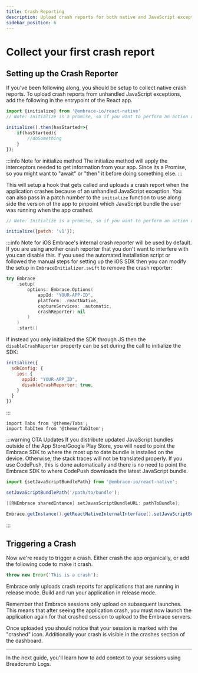 ```yaml
---
title: Crash Reporting
description: Upload crash reports for both native and JavaScript exceptions from your React Native application using the Embrace SDK
sidebar_position: 6
---
```


# Collect your first crash report 

## Setting up the Crash Reporter

If you've been following along, you should be setup to collect native crash reports. 
To upload crash reports from unhandled JavaScript exceptions, add the following in the entrypoint of the React app.

```javascript
import {initialize} from '@embrace-io/react-native'
// Note: Initialize is a promise, so if you want to perform an action and it must be tracked, it is recommended to use await to wait for the method to finish

initialize().then(hasStarted=>{
    if(hasStarted){
        //doSomething
    }
});
```

:::info Note for initialize method
The initialize method will apply the interceptors needed to get information from your app. Since its a Promise, so you might want to "await" or "then" it before doing something else. 
:::

This will setup a hook that gets called and uploads a crash report when the application crashes because of an unhandled JavaScript exception.
You can also pass in a patch number to the `initialize` function to use along side the version of the app to pinpoint which JavaScript bundle the user was running when the app crashed.

```javascript
// Note: Initialize is a promise, so if you want to perform an action and it must be tracked, it is recommended to use await to wait for the method to finish

initialize({patch: 'v1'});
```

:::info Note for iOS
Embrace's internal crash reporter will be used by default. If you are using another crash reporter that you don't want
to interfere with you can disable this. If you used the automated installation script or followed the manual steps for
setting up the iOS SDK then you can modify the setup in `EmbraceInitializer.swift` to remove the crash reporter:
```swift
try Embrace
    .setup(
        options: Embrace.Options(
            appId: "YOUR-APP-ID",
            platform: .reactNative,
            captureServices: .automatic,
            crashReporter: nil
        )
    )
    .start()
```

If instead you only initialized the SDK through JS then the `disableCrashReporter` property can be set during the
call to initialize the SDK:
```javascript
initialize({
  sdkConfig: {
    ios: {
      appId: "YOUR-APP_ID",
      disableCrashReporter: true,
    }
  }
})
```

:::

```mdx-code-block
import Tabs from '@theme/Tabs';
import TabItem from '@theme/TabItem';
```

:::warning OTA Updates
If you distribute updated JavaScript bundles outside of the App Store/Google
Play Store, you will
need to point the Embrace SDK to where the most up to date bundle is installed
on the device. Otherwise, the stack traces will not be translated properly.
If you use CodePush, this is done automatically and there is no need to point
the Embrace SDK to where CodePush downloads the latest JavaScript bundle. 

<Tabs groupId="rn-language" queryString="rn-language">
<TabItem value="javascript" label="JavaScript">

```javascript
import {setJavaScriptBundlePath} from '@embrace-io/react-native';

setJavaScriptBundlePath('/path/to/bundle');
```

</TabItem>
<TabItem value="objectivec" label="Objective-C">

```objectivec
[[RNEmbrace sharedIntance] setJavasScriptBundleURL: pathToBundle];
```

</TabItem>
<TabItem value="java" label="Java">

```java
Embrace.getInstance().getReactNativeInternalInterface().setJavaScriptBundleUrl(pathToBundle);
```

</TabItem>
</Tabs>

:::

## Triggering a Crash

Now we're ready to trigger a crash.
Either crash the app organically, or add the following code to make it crash.

```javascript
throw new Error('This is a crash');
```

Embrace only uploads crash reports for applications that are running in release mode.
Build and run your application in release mode.

Remember that Embrace sessions only upload on subsequent launches.
This means that after seeing the application crash, you must now launch the application again for that crashed session to upload to the Embrace servers.

Once uploaded you should notice that your session is marked with the "crashed" icon.
Additionally your crash is visible in the crashes section of the dashboard.

---

In the next guide, you'll learn how to add context to your sessions using Breadcrumb Logs.
